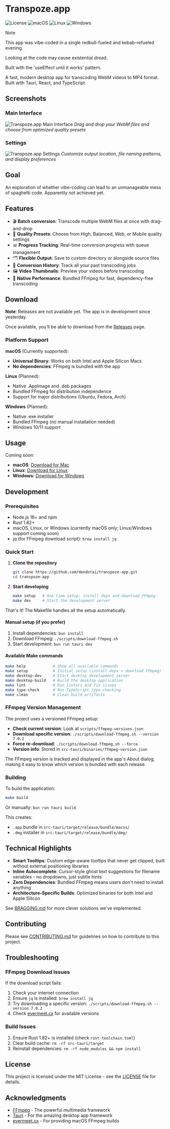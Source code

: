 # Transpoze.app

![License](https://img.shields.io/badge/license-MIT-blue.svg)
![macOS](https://img.shields.io/badge/macOS-supported-green.svg)
![Linux](https://img.shields.io/badge/Linux-planned-yellow.svg)
![Windows](https://img.shields.io/badge/Windows-planned-yellow.svg)

> [!NOTE]
> This app was vibe-coded in a single redbull-fueled and kebab-refueled evening.
>
> Looking at the code may cause existential dread.
>
> Built with the 'useEffect until it works' pattern.

A fast, modern desktop app for transcoding WebM videos to MP4 format. Built with Tauri, React, and TypeScript.

## Screenshots

### Main Interface

![Transpoze.app Main Interface](content/main.png)
*Drag and drop your WebM files and choose from optimized quality presets*

### Settings

![Transpoze.app Settings](content/settings.png)
*Customize output location, file naming patterns, and display preferences*

## Goal

An exploration of whether vibe-coding can lead to an unmanageable mess of spaghetti code. Apparently not achieved yet.

## Features

- 🎬 **Batch conversion**: Transcode multiple WebM files at once with drag-and-drop
- 🎯 **Quality Presets**: Choose from High, Balanced, Web, or Mobile quality settings
- 📊 **Progress Tracking**: Real-time conversion progress with queue management
- 🗂️ **Flexible Output**: Save to custom directory or alongside source files
- 📝 **Conversion History**: Track all your past transcoding jobs
- 🖼️ **Video Thumbnails**: Preview your videos before transcoding
- 🚀 **Native Performance**: Bundled FFmpeg for fast, dependency-free transcoding

## Download

**Note**: Releases are not available yet. The app is in development since yesterday.

Once available, you'll be able to download from the [Releases](https://github.com/dendotai/transpoze-app/releases) page.

### Platform Support

**macOS** (Currently supported):

- **Universal Binary**: Works on both Intel and Apple Silicon Macs
- **No dependencies**: FFmpeg is bundled with the app

**Linux** (Planned):

- Native .AppImage and .deb packages
- Bundled FFmpeg for distribution independence
- Support for major distributions (Ubuntu, Fedora, Arch)

**Windows** (Planned):

- Native .exe installer
- Bundled FFmpeg (no manual installation needed)
- Windows 10/11 support

## Usage

Coming soon:

- **macOS**: [Download for Mac](https://github.com/dendotai/transpoze-app/releases)
- **Linux**: [Download for Linux](https://github.com/dendotai/transpoze-app/releases)
- **Windows**: [Download for Windows](https://github.com/dendotai/transpoze-app/releases)

## Development

### Prerequisites

- Node.js 16+ and npm
- Rust 1.82+
- macOS, Linux, or Windows (currently macOS only; Linux/Windows support coming soon)
- jq (for FFmpeg download script): `brew install jq`

### Quick Start

1. **Clone the repository**

   ```bash
   git clone https://github.com/dendotai/transpoze-app.git
   cd transpoze-app
   ```

2. **Start developing**

   ```bash
   make setup   # One-time setup: install deps and download FFmpeg
   make dev     # Start the development server
   ```

That's it! The Makefile handles all the setup automatically.

#### Manual setup (if you prefer)

1. Install dependencies: `bun install`
2. Download FFmpeg: `./scripts/download-ffmpeg.sh`
3. Start development: `bun run tauri dev`

#### Available Make commands

```bash
make help            # Show all available commands
make setup           # Initial setup (install deps + download FFmpeg)
make desktop-dev     # Start desktop development server
make desktop-build   # Build the desktop application
make lint            # Run linters and fix issues
make type-check      # Run TypeScript type checking
make clean           # Clean build artifacts
```

### FFmpeg Version Management

The project uses a versioned FFmpeg setup:

- **Check current version**: Look at `scripts/ffmpeg-versions.json`
- **Download specific version**: `./scripts/download-ffmpeg.sh --version 7.0.2`
- **Force re-download**: `./scripts/download-ffmpeg.sh --force`
- **Version info**: Stored in `src-tauri/binaries/ffmpeg-version.json`

The FFmpeg version is tracked and displayed in the app's About dialog, making it easy to know which version is bundled with each release.

### Building

To build the application:

```bash
make build
```

Or manually: `bun run tauri build`

This creates:

- `.app` bundle in `src-tauri/target/release/bundle/macos/`
- `.dmg` installer in `src-tauri/target/release/bundle/dmg/`

## Technical Highlights

- **Smart Tooltips**: Custom edge-aware tooltips that never get clipped, built without external positioning libraries
- **Inline Autocomplete**: Cursor-style ghost text suggestions for filename variables - no dropdowns, just subtle hints
- **Zero Dependencies**: Bundled FFmpeg means users don't need to install anything
- **Architecture-Specific Builds**: Optimized binaries for both Intel and Apple Silicon

See [BRAGGING.md](BRAGGING.md) for more clever solutions we've implemented.

## Contributing

Please see [CONTRIBUTING.md](CONTRIBUTING.md) for guidelines on how to contribute to this project.

## Troubleshooting

### FFmpeg Download Issues

If the download script fails:

1. Check your internet connection
2. Ensure `jq` is installed: `brew install jq`
3. Try downloading a specific version: `./scripts/download-ffmpeg.sh --version 7.0.2`
4. Check [evermeet.cx](https://evermeet.cx/ffmpeg/) for available versions

### Build Issues

1. Ensure Rust 1.82+ is installed (check `rust-toolchain.toml`)
2. Clear build cache: `rm -rf src-tauri/target`
3. Reinstall dependencies: `rm -rf node_modules && npm install`

## License

This project is licensed under the MIT License - see the [LICENSE](LICENSE) file for details.

## Acknowledgments

- [FFmpeg](https://ffmpeg.org/) - The powerful multimedia framework
- [Tauri](https://tauri.app/) - For the amazing desktop app framework
- [evermeet.cx](https://evermeet.cx/ffmpeg/) - For providing macOS FFmpeg builds
